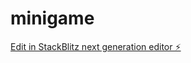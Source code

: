 # minigame

[Edit in StackBlitz next generation editor ⚡️](https://stackblitz.com/~/github.com/AdesGit/minigame)